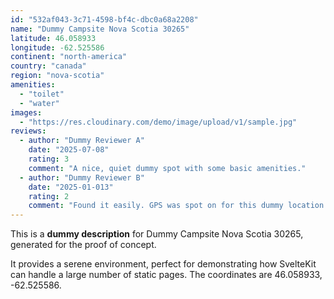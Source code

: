 ```yaml
---
id: "532af043-3c71-4598-bf4c-dbc0a68a2208"
name: "Dummy Campsite Nova Scotia 30265"
latitude: 46.058933
longitude: -62.525586
continent: "north-america"
country: "canada"
region: "nova-scotia"
amenities:
  - "toilet"
  - "water"
images:
  - "https://res.cloudinary.com/demo/image/upload/v1/sample.jpg"
reviews:
  - author: "Dummy Reviewer A"
    date: "2025-07-08"
    rating: 3
    comment: "A nice, quiet dummy spot with some basic amenities."
  - author: "Dummy Reviewer B"
    date: "2025-01-013"
    rating: 2
    comment: "Found it easily. GPS was spot on for this dummy location."
---
```


This is a **dummy description** for Dummy Campsite Nova Scotia 30265, generated for the proof of concept.

It provides a serene environment, perfect for demonstrating how SvelteKit can handle a large number of static pages. The coordinates are 46.058933, -62.525586.
